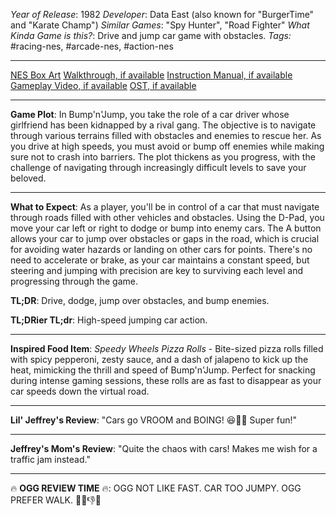 *Year of Release*: 1982
*Developer*: Data East (also known for "BurgerTime" and "Karate Champ")
*Similar Games*: "Spy Hunter", "Road Fighter"
*What Kinda Game is this?*: Drive and jump car game with obstacles.
*Tags:* #racing-nes, #arcade-nes, #action-nes

---
[NES Box Art](https://www.google.com/search?tbm=isch&q=NES+Box+Art+Bump'n'Jump) 
[Walkthrough, if available](https://www.google.com/search?q=Walkthrough+NES+Bump'n'Jump)
[Instruction Manual, if available](https://www.google.com/search?q=NES+Instruction+Manual+Bump'n'Jump)
[Gameplay Video, if available](https://www.youtube.com/results?search_query=gameplay+NES+Bump'n'Jump) 
[OST, if available](https://www.youtube.com/results?search_query=gameplay+NES+Bump'n'Jump+OST)

- - -
**Game Plot**: In Bump'n'Jump, you take the role of a car driver whose girlfriend has been kidnapped by a rival gang. The objective is to navigate through various terrains filled with obstacles and enemies to rescue her. As you drive at high speeds, you must avoid or bump off enemies while making sure not to crash into barriers. The plot thickens as you progress, with the challenge of navigating through increasingly difficult levels to save your beloved.

- - -
**What to Expect**: As a player, you'll be in control of a car that must navigate through roads filled with other vehicles and obstacles. Using the D-Pad, you move your car left or right to dodge or bump into enemy cars. The A button allows your car to jump over obstacles or gaps in the road, which is crucial for avoiding water hazards or landing on other cars for points. There's no need to accelerate or brake, as your car maintains a constant speed, but steering and jumping with precision are key to surviving each level and progressing through the game.

**TL;DR**: Drive, dodge, jump over obstacles, and bump enemies.

**TL;DRier TL;dr**: High-speed jumping car action.

---
**Inspired Food Item**: *Speedy Wheels Pizza Rolls* - Bite-sized pizza rolls filled with spicy pepperoni, zesty sauce, and a dash of jalapeno to kick up the heat, mimicking the thrill and speed of Bump'n'Jump. Perfect for snacking during intense gaming sessions, these rolls are as fast to disappear as your car speeds down the virtual road.

---
**Lil' Jeffrey's Review**: "Cars go VROOM and BOING! 😆🚗💨 Super fun!"

---
**Jeffrey's Mom's Review**: "Quite the chaos with cars! Makes me wish for a traffic jam instead."

---
🔥 **OGG REVIEW TIME** 🔥: OGG NOT LIKE FAST. CAR TOO JUMPY. OGG PREFER WALK. 🚶‍♂️👎🔥